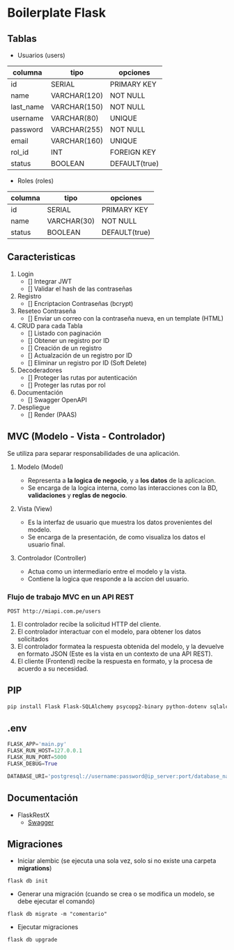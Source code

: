 # Boilerplate Flask

## Tablas

- Usuarios (users)

| columna   | tipo         | opciones      |
| --------- | ------------ | ------------- |
| id        | SERIAL       | PRIMARY KEY   |
| name      | VARCHAR(120) | NOT NULL      |
| last_name | VARCHAR(150) | NOT NULL      |
| username  | VARCHAR(80)  | UNIQUE        |
| password  | VARCHAR(255) | NOT NULL      |
| email     | VARCHAR(160) | UNIQUE        |
| rol_id    | INT          | FOREIGN KEY   |
| status    | BOOLEAN      | DEFAULT(true) |

- Roles (roles)

| columna | tipo        | opciones      |
| ------- | ----------- | ------------- |
| id      | SERIAL      | PRIMARY KEY   |
| name    | VARCHAR(30) | NOT NULL      |
| status  | BOOLEAN     | DEFAULT(true) |

## Caracteristicas

1. Login
   - [] Integrar JWT
   - [] Validar el hash de las contraseñas
2. Registro
   - [] Encriptacion Contraseñas (bcrypt)
3. Reseteo Contraseña
   - [] Enviar un correo con la contraseña nueva, en un template (HTML)
4. CRUD para cada Tabla
   - [] Listado con paginación
   - [] Obtener un registro por ID
   - [] Creación de un registro
   - [] Actualzación de un registro por ID
   - [] Eliminar un registro por ID (Soft Delete)
5. Decoderadores
   - [] Proteger las rutas por autenticación
   - [] Proteger las rutas por rol
6. Documentación
   - [] Swagger OpenAPI
7. Despliegue
   - [] Render (PAAS)

## MVC (Modelo - Vista - Controlador)

Se utiliza para separar responsabilidades de una aplicación.

1. Modelo (Model)

   - Representa a **la logica de negocio**, y a **los datos** de la aplicacion.
   - Se encarga de la logica interna, como las interacciones con la BD, **validaciones** y **reglas de negocio**.

2. Vista (View)

   - Es la interfaz de usuario que muestra los datos provenientes del modelo.
   - Se encarga de la presentación, de como visualiza los datos el usuario final.

3. Controlador (Controller)
   - Actua como un intermediario entre el modelo y la vista.
   - Contiene la logica que responde a la accion del usuario.

### Flujo de trabajo MVC en un API REST

```curl
POST http://miapi.com.pe/users
```

1. El controlador recibe la solicitud HTTP del cliente.
2. El controlador interactuar con el modelo, para obtener los datos solicitados
3. El controlador formatea la respuesta obtenida del modelo, y la devuelve en formato JSON (Este es la vista en un contexto de una API REST).
4. El cliente (Frontend) recibe la respuesta en formato, y la procesa de acuerdo a su necesidad.

## PIP

```sh
pip install Flask Flask-SQLAlchemy psycopg2-binary python-dotenv sqlalchemy_mixins Flask-Migrate
```

## .env

```py
FLASK_APP='main.py'
FLASK_RUN_HOST=127.0.0.1
FLASK_RUN_PORT=5000
FLASK_DEBUG=True

DATABASE_URI='postgresql://username:password@ip_server:port/database_name'
```

## Documentación

- FlaskRestX
  - [Swagger](https://flask-restx.readthedocs.io/en/latest/swagger.html)

## Migraciones

- Iniciar alembic (se ejecuta una sola vez, solo si no existe una carpeta **migrations**)

```ssh
flask db init
```

- Generar una migración (cuando se crea o se modifica un modelo, se debe ejecutar el comando)

```ssh
flask db migrate -m "comentario"
```

- Ejecutar migraciones

```ssh
flask db upgrade
```